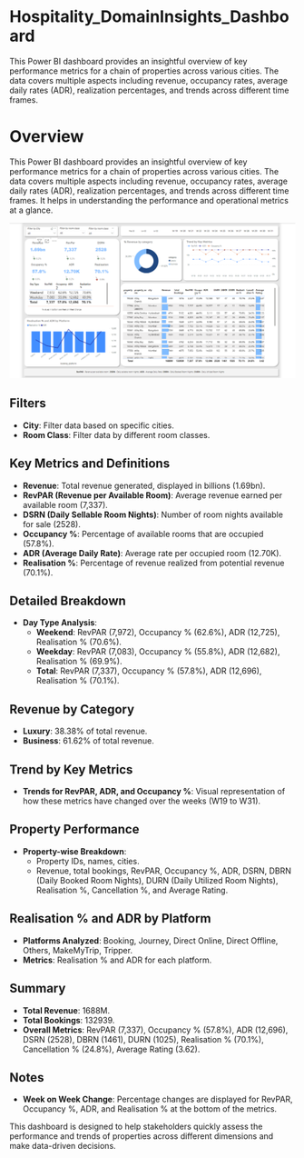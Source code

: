 # Hospitality_DomainInsights_Dashboard
This Power BI dashboard provides an insightful overview of key performance metrics for a chain of properties across various cities. The data covers multiple aspects including revenue, occupancy rates, average daily rates (ADR), realization percentages, and trends across different time frames. 



# Overview

This Power BI dashboard provides an insightful overview of key performance metrics for a chain of properties across various cities. The data covers multiple aspects including revenue, occupancy rates, average daily rates (ADR), realization percentages, and trends across different time frames. It helps in understanding the performance and operational metrics at a glance.

![Logo](https://github.com/darvikkunal/Hospitality_DomainInsights_Dashboard/blob/main/Dashboard.png)

## Filters
- **City**: Filter data based on specific cities.
- **Room Class**: Filter data by different room classes.

## Key Metrics and Definitions
- **Revenue**: Total revenue generated, displayed in billions (1.69bn).
- **RevPAR (Revenue per Available Room)**: Average revenue earned per available room (7,337).
- **DSRN (Daily Sellable Room Nights)**: Number of room nights available for sale (2528).
- **Occupancy %**: Percentage of available rooms that are occupied (57.8%).
- **ADR (Average Daily Rate)**: Average rate per occupied room (12.70K).
- **Realisation %**: Percentage of revenue realized from potential revenue (70.1%).

## Detailed Breakdown
- **Day Type Analysis**:
  - **Weekend**: RevPAR (7,972), Occupancy % (62.6%), ADR (12,725), Realisation % (70.6%).
  - **Weekday**: RevPAR (7,083), Occupancy % (55.8%), ADR (12,682), Realisation % (69.9%).
  - **Total**: RevPAR (7,337), Occupancy % (57.8%), ADR (12,696), Realisation % (70.1%).

## Revenue by Category
- **Luxury**: 38.38% of total revenue.
- **Business**: 61.62% of total revenue.

## Trend by Key Metrics
- **Trends for RevPAR, ADR, and Occupancy %**: Visual representation of how these metrics have changed over the weeks (W19 to W31).

## Property Performance
- **Property-wise Breakdown**:
  - Property IDs, names, cities.
  - Revenue, total bookings, RevPAR, Occupancy %, ADR, DSRN, DBRN (Daily Booked Room Nights), DURN (Daily Utilized Room Nights), Realisation %, Cancellation %, and Average Rating.

## Realisation % and ADR by Platform
- **Platforms Analyzed**: Booking, Journey, Direct Online, Direct Offline, Others, MakeMyTrip, Tripper.
- **Metrics**: Realisation % and ADR for each platform.

## Summary
- **Total Revenue**: 1688M.
- **Total Bookings**: 132939.
- **Overall Metrics**: RevPAR (7,337), Occupancy % (57.8%), ADR (12,696), DSRN (2528), DBRN (1461), DURN (1025), Realisation % (70.1%), Cancellation % (24.8%), Average Rating (3.62).

## Notes
- **Week on Week Change**: Percentage changes are displayed for RevPAR, Occupancy %, ADR, and Realisation % at the bottom of the metrics.

This dashboard is designed to help stakeholders quickly assess the performance and trends of properties across different dimensions and make data-driven decisions.
